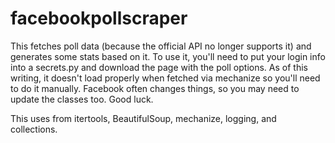# facebookpollscraper
This fetches poll data (because the official API no longer supports it) and generates some stats based on it.  To use it, you'll need to put your login info into a secrets.py and download the page with the poll options.  As of this writing, it doesn't load properly when fetched via mechanize so you'll need to do it manually.  Facebook often changes things, so you may need to update the classes too.  Good luck.

This uses from itertools, BeautifulSoup, mechanize, logging, and collections.

